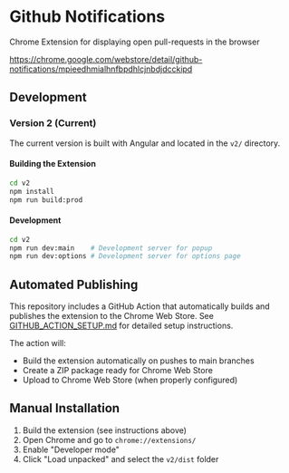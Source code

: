 # Github Notifications
Chrome Extension for displaying open pull-requests in the browser

https://chrome.google.com/webstore/detail/github-notifications/mpieedhmialhnfbpdhlcjnbdjdcckipd

## Development

### Version 2 (Current)
The current version is built with Angular and located in the `v2/` directory.





#### Building the Extension
```bash
cd v2
npm install
npm run build:prod
```

#### Development
```bash
cd v2
npm run dev:main    # Development server for popup
npm run dev:options # Development server for options page
```

## Automated Publishing

This repository includes a GitHub Action that automatically builds and publishes the extension to the Chrome Web Store. See [GITHUB_ACTION_SETUP.md](GITHUB_ACTION_SETUP.md) for detailed setup instructions.

The action will:
- Build the extension automatically on pushes to main branches
- Create a ZIP package ready for Chrome Web Store
- Upload to Chrome Web Store (when properly configured)

## Manual Installation

1. Build the extension (see instructions above)
2. Open Chrome and go to `chrome://extensions/`
3. Enable "Developer mode"
4. Click "Load unpacked" and select the `v2/dist` folder
